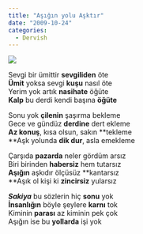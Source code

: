 ```yaml
---
title: "Aşığın yolu Aşktır"
date: "2009-10-24"
categories: 
  - Dervish
---
```


![](/uploads/image/ask_resimleri.jpg)

Sevgi bir ümittir **sevgiliden** öte  
**Ümit** yoksa sevgi **kuşu** nasıl öte  
Yerim yok artık **nasihate** öğüte  
**Kalp** bu derdi kendi başına **öğüte**

Sonu yok **çilenin** şaşırma bekleme  
Gece ve gündüz **derdine** dert ekleme  
**Az konuş**, kısa olsun, sakın **tekleme  
**Aşk yolunda **dik dur**, asla emekleme

Çarşıda **pazarda** neler gördüm arsız  
Biri birinden **habersiz** hem tutarsız  
**Aşığın** aşkıdır ölçüsüz **kantarsız  
**Aşık ol kişi ki **zincirsiz** yularsız

**_Sakiya_** bu sözlerin hiç **sonu** yok  
**İnsanlığın** böyle şeylere **karnı** tok  
Kiminin **parası** az kiminin pek çok  
Aşığın ise bu **yollarda** işi yok
